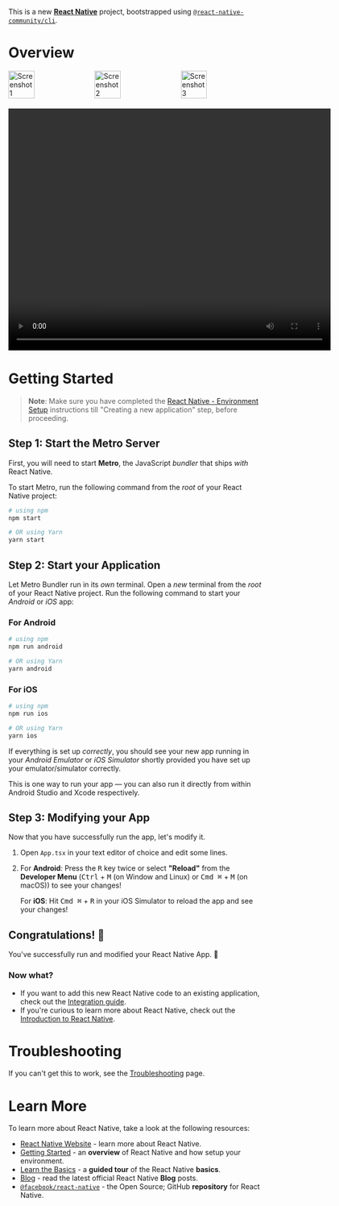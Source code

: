 This is a new [**React Native**](https://reactnative.dev) project, bootstrapped using [`@react-native-community/cli`](https://github.com/react-native-community/cli).



# Overview


<!-- Displaying the images in a single row -->
<div style="display: flex; justify-content: space-between; gap: 10px;">
  <img src="https://github.com/user-attachments/assets/7dfdad31-e010-4ae2-815b-192ef62f9540" alt="Screenshot 1" width="32%" />
  <img src="https://github.com/user-attachments/assets/801a105f-fd0c-4e21-8c75-64b74fb97f1f" alt="Screenshot 2" width="32%" />
  <img src="https://github.com/user-attachments/assets/f38cd92c-47ad-40ca-b992-98a98c5d293e" alt="Screenshot 3" width="32%" />
</div>

<!-- Displaying the video with a 4:3 aspect ratio below the images -->
<video width="640" height="480" controls style="display: block; margin: 20px auto;">
  <source src="https://github.com/user-attachments/assets/b685af99-7e9b-41de-b482-a631a6235bf4" type="video/mp4">
  Your browser does not support the video tag.
</video>   





# Getting Started

>**Note**: Make sure you have completed the [React Native - Environment Setup](https://reactnative.dev/docs/environment-setup) instructions till "Creating a new application" step, before proceeding.

## Step 1: Start the Metro Server

First, you will need to start **Metro**, the JavaScript _bundler_ that ships _with_ React Native.

To start Metro, run the following command from the _root_ of your React Native project:

```bash
# using npm
npm start

# OR using Yarn
yarn start
```

## Step 2: Start your Application

Let Metro Bundler run in its _own_ terminal. Open a _new_ terminal from the _root_ of your React Native project. Run the following command to start your _Android_ or _iOS_ app:

### For Android

```bash
# using npm
npm run android

# OR using Yarn
yarn android
```

### For iOS

```bash
# using npm
npm run ios

# OR using Yarn
yarn ios
```

If everything is set up _correctly_, you should see your new app running in your _Android Emulator_ or _iOS Simulator_ shortly provided you have set up your emulator/simulator correctly.

This is one way to run your app — you can also run it directly from within Android Studio and Xcode respectively.

## Step 3: Modifying your App

Now that you have successfully run the app, let's modify it.

1. Open `App.tsx` in your text editor of choice and edit some lines.
2. For **Android**: Press the <kbd>R</kbd> key twice or select **"Reload"** from the **Developer Menu** (<kbd>Ctrl</kbd> + <kbd>M</kbd> (on Window and Linux) or <kbd>Cmd ⌘</kbd> + <kbd>M</kbd> (on macOS)) to see your changes!

   For **iOS**: Hit <kbd>Cmd ⌘</kbd> + <kbd>R</kbd> in your iOS Simulator to reload the app and see your changes!

## Congratulations! :tada:

You've successfully run and modified your React Native App. :partying_face:

### Now what?

- If you want to add this new React Native code to an existing application, check out the [Integration guide](https://reactnative.dev/docs/integration-with-existing-apps).
- If you're curious to learn more about React Native, check out the [Introduction to React Native](https://reactnative.dev/docs/getting-started).

# Troubleshooting

If you can't get this to work, see the [Troubleshooting](https://reactnative.dev/docs/troubleshooting) page.

# Learn More

To learn more about React Native, take a look at the following resources:

- [React Native Website](https://reactnative.dev) - learn more about React Native.
- [Getting Started](https://reactnative.dev/docs/environment-setup) - an **overview** of React Native and how setup your environment.
- [Learn the Basics](https://reactnative.dev/docs/getting-started) - a **guided tour** of the React Native **basics**.
- [Blog](https://reactnative.dev/blog) - read the latest official React Native **Blog** posts.
- [`@facebook/react-native`](https://github.com/facebook/react-native) - the Open Source; GitHub **repository** for React Native.

